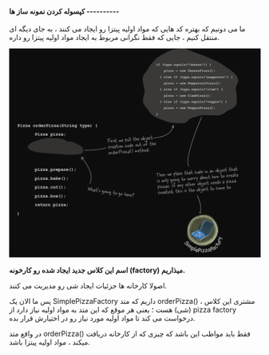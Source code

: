 #### کپسوله کردن نمونه ساز ها ----------

ما می دونیم که بهتره کد هایی که مواد اولیه پیتزا رو ایجاد می کنند ، به جای دیگه ای منتقل کنیم ، جایی که فقط نگرانی مربوط به ایجاد مواد اولیه پیتزا رو داره.

![](./Images/Pasted%20image%2020240628120150.png)

**اسم این کلاس جدید ایجاد شده رو کارخونه (factory) میذاریم.**

اصولا کارخانه ها جزئیات ایجاد شی رو مدیریت می کنند.

پس ما الان یک SimplePizzaFactory داریم که متد orderPizza() ، مشتری این کلاس (شی) هست ؛ یعنی هر موقع که این متد به مواد اولیه نیاز دارد از pizza factory درخواست می کند تا مواد اولیه مورد نیاز رو در اختیارش قرار بده.

در واقع متد orderPizza() فقط باید مواظب این باشد که چیزی که از کارخانه دریافت میکند ، مواد اولیه پیتزا باشد.

